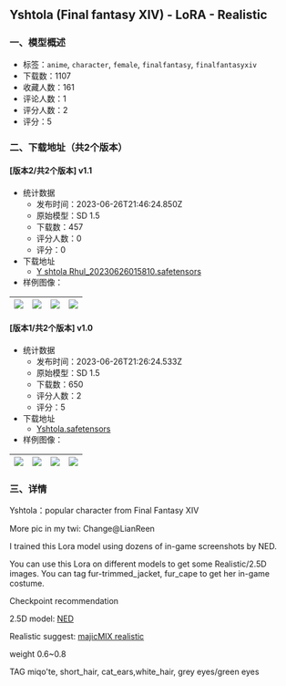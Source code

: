 ## Yshtola (Final fantasy XIV) - LoRA - Realistic
### 一、模型概述

- 标签：`anime`, `character`, `female`, `finalfantasy`, `finalfantasyxiv`
- 下载数：1107
- 收藏人数：161
- 评论人数：1
- 评分人数：2
- 评分：5

### 二、下载地址（共2个版本）

#### [版本2/共2个版本] v1.1

- 统计数据
  - 发布时间：2023-06-26T21:46:24.850Z
  - 原始模型：SD 1.5
  - 下载数：457
  - 评分人数：0
  - 评分：0
- 下载地址
  - [Y shtola Rhul_20230626015810.safetensors](https://civitai.com/api/download/models/104741)
- 样例图像：

| <img src="https://image.civitai.com/xG1nkqKTMzGDvpLrqFT7WA/e42b1a84-1df4-40b1-b66b-a84046268694/width=450/1301281.jpeg" /> | <img src="https://image.civitai.com/xG1nkqKTMzGDvpLrqFT7WA/a1e892e6-1561-4349-ac3c-adb815f264f5/width=450/1301218.jpeg" /> | <img src="https://image.civitai.com/xG1nkqKTMzGDvpLrqFT7WA/0919306d-b979-4943-a161-553e8d82a3c1/width=450/1301396.jpeg" /> | <img src="https://image.civitai.com/xG1nkqKTMzGDvpLrqFT7WA/8d382209-5f66-49a1-b6c1-a2ce9d6693b1/width=450/1301240.jpeg" /> |
| ---- | ---- | ---- | ---- |

#### [版本1/共2个版本] v1.0

- 统计数据
  - 发布时间：2023-06-26T21:26:24.533Z
  - 原始模型：SD 1.5
  - 下载数：650
  - 评分人数：2
  - 评分：5
- 下载地址
  - [Yshtola.safetensors](https://civitai.com/api/download/models/88424)
- 样例图像：

| <img src="https://image.civitai.com/xG1nkqKTMzGDvpLrqFT7WA/82a312a8-b1f5-4d89-97e1-f87b36389fd7/width=450/1017865.jpeg" /> | <img src="https://image.civitai.com/xG1nkqKTMzGDvpLrqFT7WA/2554ac0b-0065-4dbe-8cb7-5ad296aee573/width=450/1017910.jpeg" /> | <img src="https://image.civitai.com/xG1nkqKTMzGDvpLrqFT7WA/3f04300b-40b5-4d43-be86-c5c13a585317/width=450/1017868.jpeg" /> | <img src="https://image.civitai.com/xG1nkqKTMzGDvpLrqFT7WA/e0edb0cd-c0e3-420d-a2b6-62c606d97bb4/width=450/1017920.jpeg" /> |
| ---- | ---- | ---- | ---- |


### 三、详情
<p>Yshtola：popular character from Final Fantasy XIV</p><p>More pic in my twi: Change@LianReen</p><p>I trained this Lora model using dozens of in-game screenshots by NED.</p><p>You can use this Lora on different models to get some Realistic/2.5D images. You can tag fur-trimmed_jacket, fur_cape to get her in-game costume.</p><p>Checkpoint recommendation</p><p>2.5D model: <a rel="ugc" href="https://civitai.com/models/10028/neverending-dream-ned">NED</a></p><p>Realistic suggest: <a rel="ugc" href="https://civitai.com/models/43331/majicmix-realistic">majicMIX realistic</a></p><p>weight 0.6~0.8</p><p>TAG miqo'te, short_hair, cat_ears,white_hair, grey eyes/green eyes </p>